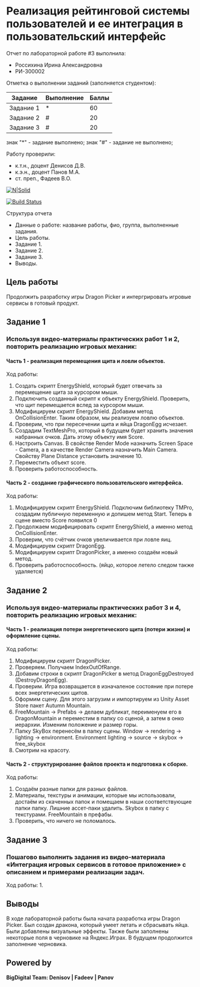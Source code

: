 # Реализация рейтинговой системы пользователей и ее интеграция в пользовательский интерфейс
Отчет по лабораторной работе #3 выполнила:
- Россихина Ирина Александровна
- РИ-300002

Отметка о выполнении заданий (заполняется студентом):

| Задание | Выполнение | Баллы |
| ------ | ------ | ------ |
| Задание 1 | * | 60 |
| Задание 2 | # | 20 |
| Задание 3 | # | 20 |

знак "*" - задание выполнено; знак "#" - задание не выполнено;

Работу проверили:
- к.т.н., доцент Денисов Д.В.
- к.э.н., доцент Панов М.А.
- ст. преп., Фадеев В.О.

[![N|Solid](https://cldup.com/dTxpPi9lDf.thumb.png)](https://nodesource.com/products/nsolid)

[![Build Status](https://travis-ci.org/joemccann/dillinger.svg?branch=master)](https://travis-ci.org/joemccann/dillinger)

Структура отчета

- Данные о работе: название работы, фио, группа, выполненные задания.
- Цель работы.
- Задание 1.
- Задание 2.
- Задание 3.
- Выводы.

## Цель работы
Продолжить разработку игры Dragon Picker и интергрировать игровые сервисы в готовый продукт.

## Задание 1
### Используя видео-материалы практических работ 1 и 2, повторить реализацию игровых механик:
#### Часть 1 - реализация перемещения щита и ловли объектов.
Ход работы:
1. Создать скрипт EnergyShield, который будет отвечать за перемещение щита за курсором мыши.
2. Подключить созданный скрипт к объекту EnergyShield. Проверить, что щит перемещается вслед за курсором мыши.
3. Модифицируем скрипт EnergyShield. Добавим метод OnCollisionEnter. Таким образом, мы реализуем ловлю объектов.
4. Проверим, что при пересечении щита и яйца DragonEgg исчезает.
5. Создадим TextMeshPro, который в будущем будет хранить значения набранных очков. Дать этому объекту имя Score.
6. Настроить Canvas. В свойстве Render Mode назначить Screen Space - Camera, а в качестве Render Camera назначить Main Camera. Свойству Plane Distance установить значение 10.
7. Переместить объект score.
8. Проверить работоспособность.

#### Часть 2 - создание графического пользовательского интерфейса.
Ход работы:
1. Модифицируем скрипт EnergyShield. Подключим библиотеку TMPro, создадим публичную переменную и допишем метод Start. Теперь в сцене вместо Score появился 0
2. Продолжаем модифицировать скрипт EnergyShield, а именно метод OnCollisionEnter. 
3. Проверим, что счётчик очков увеличивается при ловле яиц.
4. Модифицируем скрипт DragonEgg.
5. Модифицируем скрипт DragonPicker, а именно создаём новый метод.
6. Проверить работоспособность. (яйцо, которое летело следом также удаляется)

## Задание 2
### Используя видео-материалы практических работ 3 и 4, повторить реализацию игровых механик:
#### Часть 1 - реализация потери энергетического щита (потери жизни) и оформление сцены.
Ход работы:
1. Модифицируем скрипт DragonPicker.
2. Проверяем. Получаем IndexOutOfRange.
3. Добавим строки в скрипт DragonPicker в метод DragonEggDestroyed (DestroyDragonEgg).
4. Проверим. Игра возвращается в изначаленое состояние при потере всех энергетических щитов.
5. Оформим сцену. Для этого загрузим и импортируем из Unity Asset Store пакет Autumn Mountain.
6. FreeMountain -> Prefabs -> делаем дубликат, переименуем его в DragonMountain и переместим в папку со сценой, а затем в онко иерархии. Изменим положение и размер горы.
7. Папку SkyBox перенесём в папку сцены. Window -> rendering  -> lighting -> environment. Environment lighting -> source -> skybox  -> free_skybox
8. Смотрим на красоту.

#### Часть 2 - структурирование файлов проекта и подготовка к сборке.
Ход работы:
1. Создаём разные папки для разных файлов.
2. Материалы, текстуры и анимации, которые мы использовали, достаём из скаченных папок и помещаем в наши соответствующие папки папку. Лишние ассет-паки удалить. Skybox в папку с текстурами. FreeMountain в префабы.
3. Проверить, что ничего не поломалось.

## Задание 3
### Пошагово выполнить задания из видео-материала «Интеграция игровых сервисов в готовое приложение» с описанием и примерами реализации задач.
Ход работы:
1. 
 
## Выводы

В ходе лабораторной работы была начата разработка игры Dragon Picker. Был создан дракона, который умеет летать и сбрасывать яйца. Были добавлены визуальные эффекты. Также были заполнены некоторые поля в черновике на Яндекс.Играх. В будущем продолжится заполнение черновика.


## Powered by

**BigDigital Team: Denisov | Fadeev | Panov**
